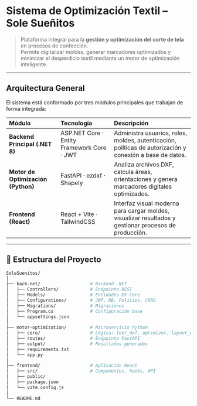 #  Sistema de Optimización Textil – **Sole Sueñitos**

> Plataforma integral para la **gestión y optimización del corte de tela** en procesos de confección.  
> Permite digitalizar moldes, generar marcadores optimizados y minimizar el desperdicio textil mediante un motor de optimización inteligente.


---

##  Arquitectura General
El sistema está conformado por tres módulos principales que trabajan de forma integrada:

| Módulo | Tecnología | Descripción |
|:-------|:------------|:-------------|
| **Backend Principal (.NET 8)** | ASP.NET Core · Entity Framework Core · JWT | Administra usuarios, roles, moldes, autenticación, políticas de autorización y conexión a base de datos. |
| **Motor de Optimización (Python)** | FastAPI · ezdxf · Shapely | Analiza archivos DXF, calcula áreas, orientaciones y genera marcadores digitales optimizados. |
| **Frontend (React)** | React + Vite · TailwindCSS | Interfaz visual moderna para cargar moldes, visualizar resultados y gestionar procesos de producción. |

---

## 📂 Estructura del Proyecto

```bash
SoleSuenitos/
│
├── back-net/                   # Backend .NET
│   ├── Controllers/            # Endpoints REST
│   ├── Models/                 # Entidades EF Core
│   ├── Configurations/         # JWT, DB, Policies, CORS
│   ├── Migrations/             # Migraciones
│   ├── Program.cs              # Configuración base
│   └── appsettings.json
│
├── motor-optimization/         # Microservicio Python
│   ├── core/                   # Lógica: leer_dxf, optimizer, layout_draw
│   ├── routes/                 # Endpoints FastAPI
│   ├── output/                 # Resultados generados
│   ├── requirements.txt
│   └── app.py
│
├── frontend/                   # Aplicación React
│   ├── src/                    # Componentes, hooks, API
│   ├── public/
│   ├── package.json
│   └── vite.config.js
│
└── README.md

